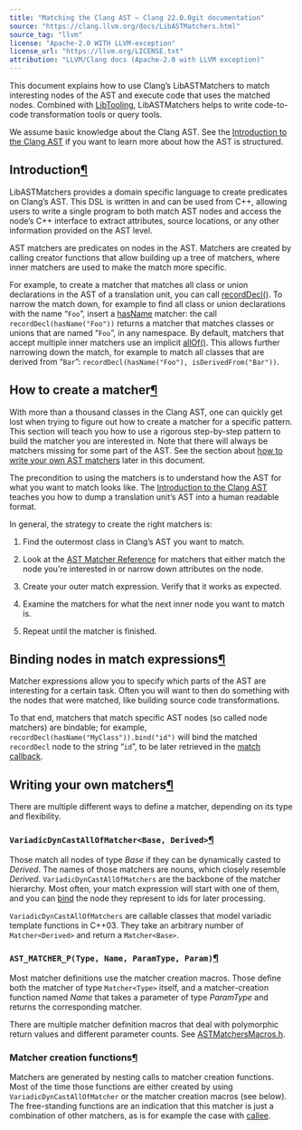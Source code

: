 ```yaml
---
title: "Matching the Clang AST — Clang 22.0.0git documentation"
source: "https://clang.llvm.org/docs/LibASTMatchers.html"
source_tag: "llvm"
license: "Apache-2.0 WITH LLVM-exception"
license_url: "https://llvm.org/LICENSE.txt"
attribution: "LLVM/Clang docs (Apache-2.0 with LLVM exception)"
---
```

This document explains how to use Clang’s LibASTMatchers to match interesting nodes of the AST and execute code that uses the matched nodes. Combined with [LibTooling](https://clang.llvm.org/docs/LibTooling.html), LibASTMatchers helps to write code-to-code transformation tools or query tools.

We assume basic knowledge about the Clang AST. See the [Introduction to the Clang AST](https://clang.llvm.org/docs/IntroductionToTheClangAST.html) if you want to learn more about how the AST is structured.

Introduction[¶](#introduction "Link to this heading")
-----------------------------------------------------

LibASTMatchers provides a domain specific language to create predicates on Clang’s AST. This DSL is written in and can be used from C++, allowing users to write a single program to both match AST nodes and access the node’s C++ interface to extract attributes, source locations, or any other information provided on the AST level.

AST matchers are predicates on nodes in the AST. Matchers are created by calling creator functions that allow building up a tree of matchers, where inner matchers are used to make the match more specific.

For example, to create a matcher that matches all class or union declarations in the AST of a translation unit, you can call [recordDecl()](https://clang.llvm.org/docs/LibASTMatchersReference.html#recordDecl0Anchor). To narrow the match down, for example to find all class or union declarations with the name “`Foo`”, insert a [hasName](https://clang.llvm.org/docs/LibASTMatchersReference.html#hasName0Anchor) matcher: the call `recordDecl(hasName("Foo"))` returns a matcher that matches classes or unions that are named “`Foo`”, in any namespace. By default, matchers that accept multiple inner matchers use an implicit [allOf()](https://clang.llvm.org/docs/LibASTMatchersReference.html#allOf0Anchor). This allows further narrowing down the match, for example to match all classes that are derived from “`Bar`”: `recordDecl(hasName("Foo"), isDerivedFrom("Bar"))`.

How to create a matcher[¶](#how-to-create-a-matcher "Link to this heading")
---------------------------------------------------------------------------

With more than a thousand classes in the Clang AST, one can quickly get lost when trying to figure out how to create a matcher for a specific pattern. This section will teach you how to use a rigorous step-by-step pattern to build the matcher you are interested in. Note that there will always be matchers missing for some part of the AST. See the section about [how to write your own AST matchers](#astmatchers-writing) later in this document.

The precondition to using the matchers is to understand how the AST for what you want to match looks like. The [Introduction to the Clang AST](https://clang.llvm.org/docs/IntroductionToTheClangAST.html) teaches you how to dump a translation unit’s AST into a human readable format.

In general, the strategy to create the right matchers is:

1.  Find the outermost class in Clang’s AST you want to match.
    
2.  Look at the [AST Matcher Reference](https://clang.llvm.org/docs/LibASTMatchersReference.html) for matchers that either match the node you’re interested in or narrow down attributes on the node.
    
3.  Create your outer match expression. Verify that it works as expected.
    
4.  Examine the matchers for what the next inner node you want to match is.
    
5.  Repeat until the matcher is finished.
    

Binding nodes in match expressions[¶](#binding-nodes-in-match-expressions "Link to this heading")
-------------------------------------------------------------------------------------------------

Matcher expressions allow you to specify which parts of the AST are interesting for a certain task. Often you will want to then do something with the nodes that were matched, like building source code transformations.

To that end, matchers that match specific AST nodes (so called node matchers) are bindable; for example, `recordDecl(hasName("MyClass")).bind("id")` will bind the matched `recordDecl` node to the string “`id`”, to be later retrieved in the [match callback](https://clang.llvm.org/doxygen/classclang_1_1ast__matchers_1_1MatchFinder_1_1MatchCallback.html).

Writing your own matchers[¶](#writing-your-own-matchers "Link to this heading")
-------------------------------------------------------------------------------

There are multiple different ways to define a matcher, depending on its type and flexibility.

### `VariadicDynCastAllOfMatcher<Base, Derived>`[¶](#variadicdyncastallofmatcher-base-derived "Link to this heading")

Those match all nodes of type _Base_ if they can be dynamically casted to _Derived_. The names of those matchers are nouns, which closely resemble _Derived_. `VariadicDynCastAllOfMatchers` are the backbone of the matcher hierarchy. Most often, your match expression will start with one of them, and you can [bind](#astmatchers-bind) the node they represent to ids for later processing.

`VariadicDynCastAllOfMatchers` are callable classes that model variadic template functions in C++03. They take an arbitrary number of `Matcher<Derived>` and return a `Matcher<Base>`.

### `AST_MATCHER_P(Type, Name, ParamType, Param)`[¶](#ast-matcher-p-type-name-paramtype-param "Link to this heading")

Most matcher definitions use the matcher creation macros. Those define both the matcher of type `Matcher<Type>` itself, and a matcher-creation function named _Name_ that takes a parameter of type _ParamType_ and returns the corresponding matcher.

There are multiple matcher definition macros that deal with polymorphic return values and different parameter counts. See [ASTMatchersMacros.h](https://clang.llvm.org/doxygen/ASTMatchersMacros_8h.html).

### Matcher creation functions[¶](#matcher-creation-functions "Link to this heading")

Matchers are generated by nesting calls to matcher creation functions. Most of the time those functions are either created by using `VariadicDynCastAllOfMatcher` or the matcher creation macros (see below). The free-standing functions are an indication that this matcher is just a combination of other matchers, as is for example the case with [callee](https://clang.llvm.org/docs/LibASTMatchersReference.html#callee1Anchor).